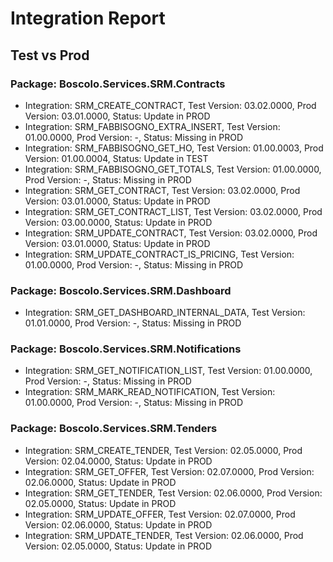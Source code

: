 # Integration Report
## Test vs Prod
### Package: Boscolo.Services.SRM.Contracts
- Integration: SRM_CREATE_CONTRACT, Test Version: 03.02.0000, Prod Version: 03.01.0000, Status: Update in PROD
- Integration: SRM_FABBISOGNO_EXTRA_INSERT, Test Version: 01.00.0000, Prod Version: -, Status: Missing in PROD
- Integration: SRM_FABBISOGNO_GET_HO, Test Version: 01.00.0003, Prod Version: 01.00.0004, Status: Update in TEST
- Integration: SRM_FABBISOGNO_GET_TOTALS, Test Version: 01.00.0000, Prod Version: -, Status: Missing in PROD
- Integration: SRM_GET_CONTRACT, Test Version: 03.02.0000, Prod Version: 03.01.0000, Status: Update in PROD
- Integration: SRM_GET_CONTRACT_LIST, Test Version: 03.02.0000, Prod Version: 03.00.0000, Status: Update in PROD
- Integration: SRM_UPDATE_CONTRACT, Test Version: 03.02.0000, Prod Version: 03.01.0000, Status: Update in PROD
- Integration: SRM_UPDATE_CONTRACT_IS_PRICING, Test Version: 01.00.0000, Prod Version: -, Status: Missing in PROD

### Package: Boscolo.Services.SRM.Dashboard
- Integration: SRM_GET_DASHBOARD_INTERNAL_DATA, Test Version: 01.01.0000, Prod Version: -, Status: Missing in PROD

### Package: Boscolo.Services.SRM.Notifications
- Integration: SRM_GET_NOTIFICATION_LIST, Test Version: 01.00.0000, Prod Version: -, Status: Missing in PROD
- Integration: SRM_MARK_READ_NOTIFICATION, Test Version: 01.00.0000, Prod Version: -, Status: Missing in PROD

### Package: Boscolo.Services.SRM.Tenders
- Integration: SRM_CREATE_TENDER, Test Version: 02.05.0000, Prod Version: 02.04.0000, Status: Update in PROD
- Integration: SRM_GET_OFFER, Test Version: 02.07.0000, Prod Version: 02.06.0000, Status: Update in PROD
- Integration: SRM_GET_TENDER, Test Version: 02.06.0000, Prod Version: 02.05.0000, Status: Update in PROD
- Integration: SRM_UPDATE_OFFER, Test Version: 02.07.0000, Prod Version: 02.06.0000, Status: Update in PROD
- Integration: SRM_UPDATE_TENDER, Test Version: 02.06.0000, Prod Version: 02.05.0000, Status: Update in PROD

